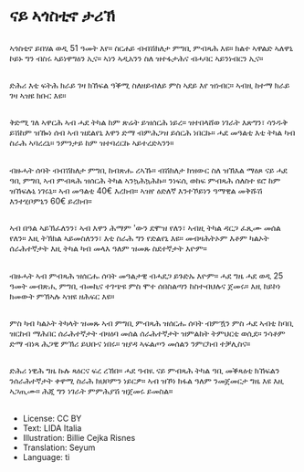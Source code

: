 # ናይ ኣጎስቲኖ ታሪኽ

##
ኣጎስቲኖ ይበሃል ወዲ 51 ዓመት እየ። ስርሐይ ብብሽክለታ ምግቢ ምብጻሕ እዩ። ክልተ ኣዋልድ ኣለዋኒ ኮይኑ ግን ብስሩ ኣይነዋግዕን ኢና። ኣነን ኣዲአንን ስለ ዝተፋታሕና ብሓባር ኣይንነብርን ኢና።

##
ድሕሪ እቲ ፍትሕ ክራይ ገዛ ክኸፍል ዓቕሚ ስለዘይብለይ ምስ ኣደይ እየ ዝነብር። ኣብዚ ከተማ ክራይ ገዛ ኣዝዩ ክቡር እዩ።

##
ቅድሚ ገለ ኣዋርሕ ኣብ ሓደ ትካል ከም ጽሬት ይዝሰርሕ ነይረ። ዝተበላሸወ ነገራት እጽግን፣ ሳንዱቅ ይሽከም ዝዀነ ሰብ ኣብ ዝደልየኒ እዋን ድማ ብምሕጋዝ ይሰርሕ ነበርኩ። ሓደ መዓልቲ እቲ ትካል ካብ ስራሕ ኣባረረኒ። ንምንታይ ከም ዝተባረርኩ ኣይተረድኣንን።

##
ብዙሓት ሰባት ብብሽክለታ ምግቢ ከብጽሑ ረኣኹ። ብሽክለታ ክዝውር ስለ ዝኽእል ማዕጾ ናይ ሓደ ዓቢ ምግቢ ኣብ ምብጻሕ ዝሰርሕ ትካል ኣንኳሕኳሕኩ። ንነፍሲ ወከፍ ምብጻሕ ሰለስተ ዩሮ ከም ዝኸፍሉኒ ነገሩኒ። ኣብ መዓልቲ 40€ እረክብ። ኣዝየ ዕድለኛ እንተኾይነን ዓማዊል መቅሹሽ እንተሂቦምኒን 60€ ይረክብ።

##
ኣብ በዓል ኣይኽፈለንን፣ ኣብ እዋን ሕማም 'ውን ደሞዝ የለን፣ ኣብዚ ትካል ዳርጋ ፈጺሙ መሰል የለን። እዚ ትኽክል ኣይመስለንን፣ እቲ ስራሕ ግን የድልየኒ እዩ። መብዛሕትኦም እቶም ካልኦት ሰራሕተኛታት እዚ ትካል ካብ መላእ ዓለም ዝመጹ ስደተኛታት እዮም።

##
ብዙሓት ኣብ ምብጻሕ ዝሰርሑ ሰባት መዓልታዊ ብሓደጋ ይጉድኡ እዮም። ሓደ ግዜ ሓደ ወዲ 25 ዓመት መብጽሒ ምግቢ ብመኪና ተገጭዩ ምስ ሞተ ሰበስልጣን ከስተብህሉና ጀመሩ። እዚ ከይኮነ ክመውት ምኽኣሉ ኣዝዩ ዘሕፍር እዩ።

##
ምስ ካብ ካልኦት ትካላት ዝመጹ ኣብ ምግቢ ምብጻሕ ዝሰርሑ ሰባት ብምዃን ምስ ሓደ ኣብቲ ከባቢ ዝርከብ ማሕበር ሰራሕተኛታት ብዛዕባ መሰል ሰራሕተኛታት ዝምልከት ትምህርቲ ወሲደ። ንሳቶም ድማ ብነጻ ሕጋዊ ምኽሪ ይህቡና ነበሩ። ዝያዳ ኣፍልጦን መሰልን ንምርካብ ተቓሊስና።

##
ድሕሪ ነዊሕ ግዜ ኩሉ ጻዕርና ፍረ ረኸበ። ሓደ ዓብዪ ናይ ምብጻሕ ትካል ዓቢ መቕጻዕቲ ክኸፍልን ንሰራሕተኛታት ቀዋሚ ስራሕ ክህቦምን ነይርዎ። ኣብ ዝኾነ ክፋል ዓለም ንመጀመርታ ግዜ እዩ እዚ ኣጋጢሙ። ሕጂ ግን ነገራት ምምሕያሽ ዝጀመሩ ይመስል።

##
* License: CC BY
* Text: LIDA Italia
* Illustration: Billie Cejka Risnes
* Translation: Seyum
* Language: ti

